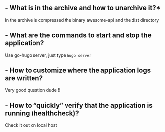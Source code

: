 ## - What is in the archive and how to unarchive it?\*

In the archive is compressed the binary awesome-api and the dist directory

## - What are the commands to start and stop the application?

Use go-hugo server, just type `hugo server`

## - How to customize where the application logs are written?

Very good question dude !!

## - How to “quickly” verify that the application is running (healthcheck)?

Check it out on local host
